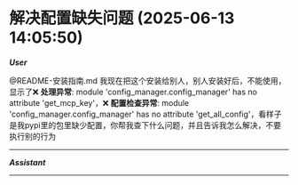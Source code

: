 <!-- Generated by SpecStory -->

# 解决配置缺失问题 (2025-06-13 14:05:50)

_**User**_

@README-安装指南.md 我现在把这个安装给别人，别人安装好后，不能使用，显示了❌ **处理异常**: module 'config_manager.config_manager' has no attribute 'get_mcp_key'，❌ **配置检查异常**: module 'config_manager.config_manager' has no attribute 'get_all_config'，看样子是我pypi里的包里缺少配置，你帮我查下什么问题，并且告诉我怎么解决，不要执行别的行为

---

_**Assistant**_



---

